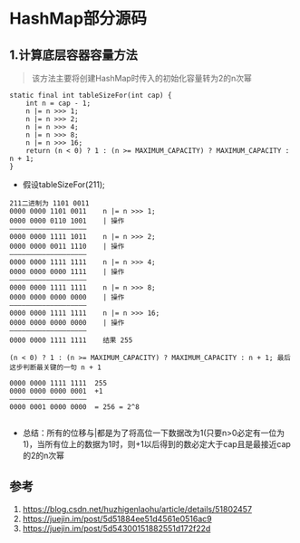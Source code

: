 # HashMap部分源码
## 1.计算底层容器容量方法
> 该方法主要将创建HashMap时传入的初始化容量转为2的n次幂
```
static final int tableSizeFor(int cap) {
    int n = cap - 1;
    n |= n >>> 1;
    n |= n >>> 2;
    n |= n >>> 4;
    n |= n >>> 8;
    n |= n >>> 16;
    return (n < 0) ? 1 : (n >= MAXIMUM_CAPACITY) ? MAXIMUM_CAPACITY : n + 1;
}

```
* 假设tableSizeFor(211);
```
211二进制为 1101 0011
0000 0000 1101 0011    n |= n >>> 1;
0000 0000 0110 1001    | 操作
———————————————————
0000 0000 1111 1011    n |= n >>> 2;
0000 0000 0011 1110    | 操作 
———————————————————
0000 0000 1111 1111    n |= n >>> 4; 
0000 0000 0000 1111    | 操作
———————————————————
0000 0000 1111 1111    n |= n >>> 8; 
0000 0000 0000 0000    | 操作
———————————————————
0000 0000 1111 1111    n |= n >>> 16;
0000 0000 0000 0000    | 操作
———————————————————
0000 0000 1111 1111    结果 255

(n < 0) ? 1 : (n >= MAXIMUM_CAPACITY) ? MAXIMUM_CAPACITY : n + 1; 最后这步判断最关键的一句 n + 1

0000 0000 1111 1111  255
0000 0000 0000 0001  +1
———————————————————
0000 0001 0000 0000  = 256 = 2^8


```
* 总结：所有的位移与|都是为了将高位一下数据改为1(只要n>0必定有一位为1)，当所有位上的数据为1时，则+1以后得到的数必定大于cap且是最接近cap的2的n次幂



## 参考
1. https://blog.csdn.net/huzhigenlaohu/article/details/51802457
2. https://juejin.im/post/5d51884ee51d4561e0516ac9
3. https://juejin.im/post/5d54300151882551d172f22d